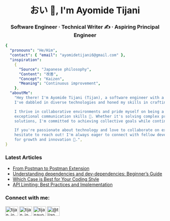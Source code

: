 <h1 align="center">おい 👋, I'm Ayomide Tijani</h1>
<h3 align="center">Software Engineer · Technical Writer ✍️ · Aspiring Principal Engineer</h3>

```yaml
{
  "pronouns": "He/Him",
  "contact": { "email": "ayomidetijani6@gmail.com" },
  "inspiration":
    {
      "Source": "Japanese philosophy",
      "Content": "改善",
      "Concept": "Kaizen",
      "Meaning": "Continuous improvement",
    },
  "aboutMe":
    "Hey there! I'm Ayomide Tijani (Tijan), a software engineer with a knack for crafting reliable and user-friendly systems.
    I've dabbled in diverse technologies and honed my skills in crafting clean and efficient code.

    I thrive in collaborative environments and pride myself on being a dedicated team player with
    exceptional communication skills 💬. Whether it's solving complex problems or brainstorming innovative
    solutions, I'm committed to achieving collective goals while continuously pushing the boundaries of what's possible 🚀.

    If you're passionate about technology and love to collaborate on exciting projects, don't
    hesitate to reach out! I'm always eager to connect with fellow developers and explore new opportunities
    for growth and innovation 🌱.",
}
```

### Latest Articles

<!-- BLOG-POST-LIST:START -->
- [From Postman to Postman Extension](https://dev.to/tijan_io/from-postman-to-postman-extension-2964)
- [Understanding dependencies and dev-dependencies: Beginner’s Guide](https://dev.to/tijan_io/understanding-dependencies-and-dev-dependencies-beginners-guide-248h)
- [Which Case is Best for Your Coding Style](https://dev.to/tijan_io/which-case-is-best-for-your-coding-style-135o)
- [API Limiting: Best Practices and Implementation](https://dev.to/tijan_io/api-limiting-best-practices-and-implementation-49c8)
<!-- BLOG-POST-LIST:END -->

<h3 align="left">Connect with me:</h3>
<p align="left">
<a href="https://dev.to/tijan_io" target="blank"><img align="center" src="https://raw.githubusercontent.com/rahuldkjain/github-profile-readme-generator/master/src/images/icons/Social/devto.svg" alt="tijan_io" height="30" width="40" /></a>
<a href="https://twitter.com/tijan_io" target="blank"><img align="center" src="https://raw.githubusercontent.com/rahuldkjain/github-profile-readme-generator/master/src/images/icons/Social/twitter.svg" alt="tijan_io" height="30" width="40" /></a>
<a href="https://linkedin.com/in/tijanayo" target="blank"><img align="center" src="https://raw.githubusercontent.com/rahuldkjain/github-profile-readme-generator/master/src/images/icons/Social/linked-in-alt.svg" alt="tijanayo" height="30" width="40" /></a>
<a href="https://hashnode.com/@tijan" target="blank"><img align="center" src="https://raw.githubusercontent.com/rahuldkjain/github-profile-readme-generator/master/src/images/icons/Social/hashnode.svg" alt="@tijan" height="30" width="40" /></a>
</p>
